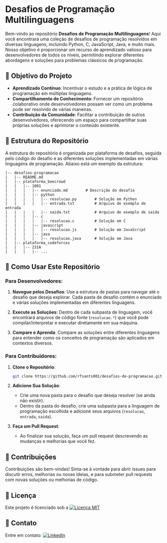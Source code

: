 # Desafios de Programação Multilinguagens


Bem-vindo ao repositório **Desafios de Programação Multilinguagens**! Aqui você encontrará uma coleção de desafios de programação resolvidos em diversas linguagens, incluindo Python, C, JavaScript, Java, e muito mais. Nosso objetivo é proporcionar um recurso de aprendizado valioso para desenvolvedores de todos os níveis, permitindo explorar diferentes abordagens e soluções para problemas clássicos de programação.

## 🌟 Objetivo do Projeto

- **Aprendizado Contínuo**: Incentivar o estudo e a prática de lógica de programação em múltiplas linguagens.
- **Compartilhamento de Conhecimento**: Fornecer um repositório colaborativo onde desenvolvedores possam ver como um problema pode ser resolvido de várias maneiras.
- **Contribuição da Comunidade**: Facilitar a contribuição de outros desenvolvedores, oferecendo um espaço para compartilhar suas próprias soluções e aprimorar o conteúdo existente.

## 📁 Estrutura do Repositório

A estrutura do repositório é organizada por plataforma de desafios, seguida pelo código do desafio e as diferentes soluções implementadas em várias linguagens de programação. Abaixo está um exemplo da estrutura:

```plaintext
|-- desafios-programacao
|   |-- README.md
|   |-- plataforma_beecrowd
|   |   |-- 1001
|   |   |   |-- enunciado.md        # Descrição do desafio
|   |   |   |-- python
|   |   |   |   |-- resolucao.py        # Solução em Python
|   |   |   |   |-- entrada.txt         # Arquivo de exemplo de entrada
|   |   |   |   |-- saida.txt           # Arquivo de exemplo de saída
|   |   |   |-- c
|   |   |   |   |-- resolucao.c         # Solução em C
|   |   |   |-- javascript
|   |   |   |   |-- resolucao.js        # Solução em JavaScript
|   |   |   |-- java
|   |   |   |   |-- resolucao.java      # Solução em Java
|   |-- plataforma_codeforces
|   |   |-- 231A
|   |   |   |-- ...
```

## 🚀 Como Usar Este Repositório

### Para Desenvolvedores:

1. **Navegue pelos Desafios**: Use a estrutura de pastas para navegar até o desafio que deseja explorar. Cada pasta de desafio contém o enunciado e várias soluções implementadas em diferentes linguagens.
   
2. **Execute as Soluções**: Dentro de cada subpasta de linguagem, você encontrará arquivos de código fonte (`resolucao.*`) que você pode compilar/interpretar e executar diretamente em sua máquina.

3. **Compare e Aprenda**: Compare as soluções entre diferentes linguagens para entender como os conceitos de programação são aplicados em contextos diversos.

### Para Contribuidores:

1. **Clone o Repositório**:
   ```bash
   git clone https://github.com/rfsants001/desafios-de-programacao.git
   ```

2. **Adicione Sua Solução**:
   - Crie uma nova pasta para o desafio que deseja resolver (se ainda não existir).
   - Dentro da pasta do desafio, crie uma subpasta para a linguagem de programação escolhida e adicione seus arquivos (`resolucao`, `entrada`, `saida`).

3. **Faça um Pull Request**:
   - Ao finalizar sua solução, faça um pull request descrevendo as mudanças e melhorias que você fez.

## 🧩 Contribuições

Contribuições são bem-vindas! Sinta-se à vontade para abrir issues para discutir erros, melhorias ou novas ideias, e para submeter pull requests com novas soluções ou melhorias de código.

## 📜 Licença

Este projeto é licenciado sob a [![Licença MIT](https://img.shields.io/badge/Licen%C3%A7a-MIT-green?style=flat&logo=mit)](https://opensource.org/licenses/MIT)

## 💬 Contato

Entre em contato: [![LinkedIn](https://img.shields.io/badge/LinkedIn-blue?style=flat&logo=linkedin)](https://www.linkedin.com/in/rafadevx/)
